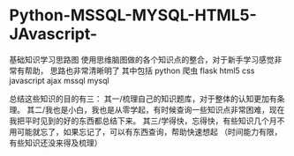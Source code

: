 # Python-MSSQL-MYSQL-HTML5-JAvascript-
基础知识学习思路图 使用思维脑图做的各个知识点的整合，对于新手学习感觉非常有帮助，
思路也非常清晰明了 其中包括 python 爬虫  flask html5 css javascript ajax mssql mysql 

总结这些知识的目的有三：
其一/梳理自己的知识题库，对于整体的认知更加有条理。 
其二/我也是小白，我也是从零学起，有时候查询一些知识点非常困难，现在我把平时见到的好的东西都总结下来。 
其三/学得快，忘得快，有些知识几个月不用可能就忘了，如果忘记了，可以有东西查询，帮助快速想起
（时间能力有限，有些知识还没来得及梳理）
